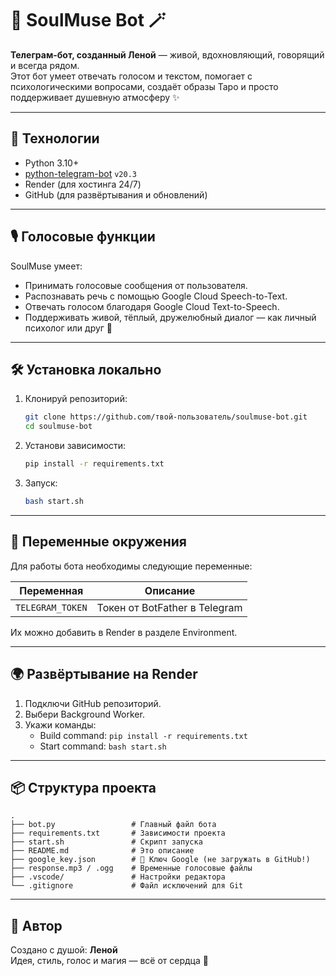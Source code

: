 # 🌟 SoulMuse Bot 🪄

**Телеграм-бот, созданный Леной** — живой, вдохновляющий, говорящий и всегда рядом.  
Этот бот умеет отвечать голосом и текстом, помогает с психологическими вопросами, создаёт образы Таро и просто поддерживает душевную атмосферу ✨

---
## 🚀 Технологии
- Python 3.10+
- [python-telegram-bot](https://github.com/python-telegram-bot/python-telegram-bot) `v20.3`
- Render (для хостинга 24/7)
- GitHub (для развёртывания и обновлений)

---
## 🎙 Голосовые функции

SoulMuse умеет:
- Принимать голосовые сообщения от пользователя.
- Распознавать речь с помощью Google Cloud Speech-to-Text.
- Отвечать голосом благодаря Google Cloud Text-to-Speech.
- Поддерживать живой, тёплый, дружелюбный диалог — как личный психолог или друг 🌿

---
## 🛠 Установка локально

1. Клонируй репозиторий:
   ```bash
   git clone https://github.com/твой-пользователь/soulmuse-bot.git
   cd soulmuse-bot
   ```

2. Установи зависимости:
   ```bash
   pip install -r requirements.txt
   ```

3. Запуск:
   ```bash
   bash start.sh
   ```

---
## 🔐 Переменные окружения

Для работы бота необходимы следующие переменные:

| Переменная        | Описание                       |
|-------------------|--------------------------------|
| `TELEGRAM_TOKEN`  | Токен от BotFather в Telegram  |

Их можно добавить в Render в разделе Environment.

---
## 🌍 Развёртывание на Render

1. Подключи GitHub репозиторий.
2. Выбери Background Worker.
3. Укажи команды:
   - Build command: `pip install -r requirements.txt`
   - Start command: `bash start.sh`

---
## 📦 Структура проекта

```
.
├── bot.py                 # Главный файл бота
├── requirements.txt       # Зависимости проекта
├── start.sh               # Скрипт запуска
├── README.md              # Это описание
├── google_key.json        # 🔐 Ключ Google (не загружать в GitHub!)
├── response.mp3 / .ogg    # Временные голосовые файлы
├── .vscode/               # Настройки редактора
└── .gitignore             # Файл исключений для Git
```

---
## 💌 Автор

Создано с душой: **Леной**  
Идея, стиль, голос и магия — всё от сердца 💖
